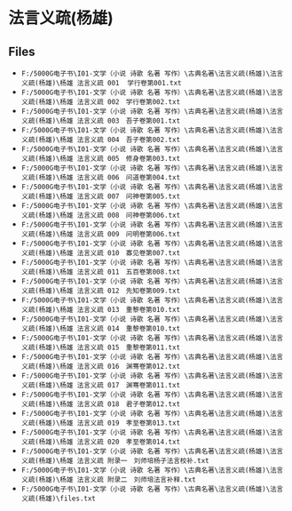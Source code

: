 # 法言义疏(杨雄)

## Files

- `F:/5000G电子书\I01-文学（小说 诗歌 名著 写作）\古典名著\法言义疏(杨雄)\法言义疏(杨雄)\杨雄 法言义疏 001  学行卷第001.txt`
- `F:/5000G电子书\I01-文学（小说 诗歌 名著 写作）\古典名著\法言义疏(杨雄)\法言义疏(杨雄)\杨雄 法言义疏 002　学行卷第002.txt`
- `F:/5000G电子书\I01-文学（小说 诗歌 名著 写作）\古典名著\法言义疏(杨雄)\法言义疏(杨雄)\杨雄 法言义疏 003　吾子卷第001.txt`
- `F:/5000G电子书\I01-文学（小说 诗歌 名著 写作）\古典名著\法言义疏(杨雄)\法言义疏(杨雄)\杨雄 法言义疏 004　吾子卷第002.txt`
- `F:/5000G电子书\I01-文学（小说 诗歌 名著 写作）\古典名著\法言义疏(杨雄)\法言义疏(杨雄)\杨雄 法言义疏 005　修身卷第003.txt`
- `F:/5000G电子书\I01-文学（小说 诗歌 名著 写作）\古典名著\法言义疏(杨雄)\法言义疏(杨雄)\杨雄 法言义疏 006　问道卷第004.txt`
- `F:/5000G电子书\I01-文学（小说 诗歌 名著 写作）\古典名著\法言义疏(杨雄)\法言义疏(杨雄)\杨雄 法言义疏 007　问神卷第005.txt`
- `F:/5000G电子书\I01-文学（小说 诗歌 名著 写作）\古典名著\法言义疏(杨雄)\法言义疏(杨雄)\杨雄 法言义疏 008　问神卷第006.txt`
- `F:/5000G电子书\I01-文学（小说 诗歌 名著 写作）\古典名著\法言义疏(杨雄)\法言义疏(杨雄)\杨雄 法言义疏 009　问明卷第006.txt`
- `F:/5000G电子书\I01-文学（小说 诗歌 名著 写作）\古典名著\法言义疏(杨雄)\法言义疏(杨雄)\杨雄 法言义疏 010　寡见卷第007.txt`
- `F:/5000G电子书\I01-文学（小说 诗歌 名著 写作）\古典名著\法言义疏(杨雄)\法言义疏(杨雄)\杨雄 法言义疏 011　五百卷第008.txt`
- `F:/5000G电子书\I01-文学（小说 诗歌 名著 写作）\古典名著\法言义疏(杨雄)\法言义疏(杨雄)\杨雄 法言义疏 012　先知卷第009.txt`
- `F:/5000G电子书\I01-文学（小说 诗歌 名著 写作）\古典名著\法言义疏(杨雄)\法言义疏(杨雄)\杨雄 法言义疏 013　重黎卷第010.txt`
- `F:/5000G电子书\I01-文学（小说 诗歌 名著 写作）\古典名著\法言义疏(杨雄)\法言义疏(杨雄)\杨雄 法言义疏 014　重黎卷第010.txt`
- `F:/5000G电子书\I01-文学（小说 诗歌 名著 写作）\古典名著\法言义疏(杨雄)\法言义疏(杨雄)\杨雄 法言义疏 015　重黎卷第011.txt`
- `F:/5000G电子书\I01-文学（小说 诗歌 名著 写作）\古典名著\法言义疏(杨雄)\法言义疏(杨雄)\杨雄 法言义疏 016　渊骞卷第012.txt`
- `F:/5000G电子书\I01-文学（小说 诗歌 名著 写作）\古典名著\法言义疏(杨雄)\法言义疏(杨雄)\杨雄 法言义疏 017　渊骞卷第011.txt`
- `F:/5000G电子书\I01-文学（小说 诗歌 名著 写作）\古典名著\法言义疏(杨雄)\法言义疏(杨雄)\杨雄 法言义疏 018　君子卷第012.txt`
- `F:/5000G电子书\I01-文学（小说 诗歌 名著 写作）\古典名著\法言义疏(杨雄)\法言义疏(杨雄)\杨雄 法言义疏 019　孝至卷第013.txt`
- `F:/5000G电子书\I01-文学（小说 诗歌 名著 写作）\古典名著\法言义疏(杨雄)\法言义疏(杨雄)\杨雄 法言义疏 020　孝至卷第014.txt`
- `F:/5000G电子书\I01-文学（小说 诗歌 名著 写作）\古典名著\法言义疏(杨雄)\法言义疏(杨雄)\杨雄 法言义疏 附录一　刘师培杨子法言校补.txt`
- `F:/5000G电子书\I01-文学（小说 诗歌 名著 写作）\古典名著\法言义疏(杨雄)\法言义疏(杨雄)\杨雄 法言义疏 附录二　刘师培法言补释.txt`
- `F:/5000G电子书\I01-文学（小说 诗歌 名著 写作）\古典名著\法言义疏(杨雄)\法言义疏(杨雄)\files.txt`

